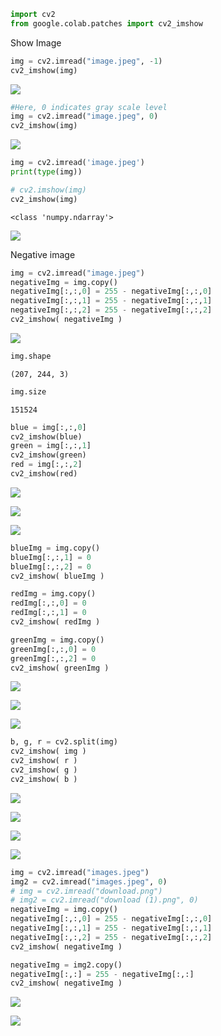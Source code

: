 <div class="cell code" id="OqcFFWFJiJ5t">

``` python
import cv2
from google.colab.patches import cv2_imshow
```

</div>

<div class="cell markdown" id="UE2wBCaSjNke">

Show Image

</div>

<div class="cell code" data-colab="{&quot;height&quot;:224,&quot;base_uri&quot;:&quot;https://localhost:8080/&quot;}" id="YCQz48YvI9Bl" data-outputId="72b6bd7f-dba7-485d-8513-6fc6854bdb0a">

``` python
img = cv2.imread("image.jpeg", -1)
cv2_imshow(img)
```

<div class="output display_data">

![](2c68d86123ea52ed3e9f28279fa2efd124cc4b75.png)

</div>

</div>

<div class="cell code" data-colab="{&quot;height&quot;:224,&quot;base_uri&quot;:&quot;https://localhost:8080/&quot;}" id="pXegoLC72D0A" data-outputId="4774e6ad-d3cf-4084-c503-f5cc72938c7e">

``` python
#Here, 0 indicates gray scale level
img = cv2.imread("image.jpeg", 0)
cv2_imshow(img)
```

<div class="output display_data">

![](14384834070d9773f3de524460490e9f9adb3166.png)

</div>

</div>

<div class="cell code" data-colab="{&quot;height&quot;:241,&quot;base_uri&quot;:&quot;https://localhost:8080/&quot;}" id="ycDssmlZ11gc" data-outputId="65fb407c-0656-40b0-d204-c55b0f585a85">

``` python
img = cv2.imread('image.jpeg')
print(type(img))

# cv2.imshow(img)
cv2_imshow(img)
```

<div class="output stream stdout">

    <class 'numpy.ndarray'>

</div>

<div class="output display_data">

![](2c68d86123ea52ed3e9f28279fa2efd124cc4b75.png)

</div>

</div>

<div class="cell markdown" id="xrm9eN91hae6">

Negative image

</div>

<div class="cell code" data-colab="{&quot;height&quot;:224,&quot;base_uri&quot;:&quot;https://localhost:8080/&quot;}" id="HphLv-RrhW0z" data-outputId="9f68ef35-3ef7-4d0b-e5fd-191b5a3a6d04">

``` python
img = cv2.imread("image.jpeg")
negativeImg = img.copy()
negativeImg[:,:,0] = 255 - negativeImg[:,:,0]
negativeImg[:,:,1] = 255 - negativeImg[:,:,1]
negativeImg[:,:,2] = 255 - negativeImg[:,:,2]
cv2_imshow( negativeImg )
```

<div class="output display_data">

![](a2278af7196b93e284b30e058455faf07cb8ccda.png)

</div>

</div>

<div class="cell code" data-colab="{&quot;base_uri&quot;:&quot;https://localhost:8080/&quot;}" id="8WSaunYMj2fQ" data-outputId="16968eaa-efa2-46c2-8a64-5c3cb9111c56">

``` python
img.shape
```

<div class="output execute_result" data-execution_count="5">

    (207, 244, 3)

</div>

</div>

<div class="cell code" data-colab="{&quot;base_uri&quot;:&quot;https://localhost:8080/&quot;}" id="zXhcKl6fLd0i" data-outputId="ed51247a-6ca0-4f68-ccd5-823ecc960163">

``` python
img.size
```

<div class="output execute_result" data-execution_count="6">

    151524

</div>

</div>

<div class="cell code" data-colab="{&quot;height&quot;:638,&quot;base_uri&quot;:&quot;https://localhost:8080/&quot;}" id="p1Hhn5K8MqQS" data-outputId="094954a3-19d2-4446-cb44-0c76144ed9e2">

``` python
blue = img[:,:,0]
cv2_imshow(blue)
green = img[:,:,1]
cv2_imshow(green)
red = img[:,:,2]
cv2_imshow(red)
```

<div class="output display_data">

![](7636bac6a1a3d30cfaefc2f76155851cd06a877a.png)

</div>

<div class="output display_data">

![](d0a0bf152c355811d86109c23e28c37f525ba608.png)

</div>

<div class="output display_data">

![](6a390d6db604c7b9d4f422dd01681f2b08b64c31.png)

</div>

</div>

<div class="cell code" data-colab="{&quot;height&quot;:638,&quot;base_uri&quot;:&quot;https://localhost:8080/&quot;}" id="GBSkmimLNjEK" data-outputId="d5dd282c-2a0a-4003-d3c8-ed013d4ce389">

``` python
blueImg = img.copy()
blueImg[:,:,1] = 0
blueImg[:,:,2] = 0
cv2_imshow( blueImg )

redImg = img.copy()
redImg[:,:,0] = 0
redImg[:,:,1] = 0
cv2_imshow( redImg )

greenImg = img.copy()
greenImg[:,:,0] = 0
greenImg[:,:,2] = 0
cv2_imshow( greenImg )
```

<div class="output display_data">

![](6cb94014b707318a4f2cf169b0681061dad64525.png)

</div>

<div class="output display_data">

![](3a683a8a7725f07bfc1ba823eea08940d251ed59.png)

</div>

<div class="output display_data">

![](ad7fccc327958d26aabb4c0c853332a71f96cadd.png)

</div>

</div>

<div class="cell code" data-colab="{&quot;height&quot;:845,&quot;base_uri&quot;:&quot;https://localhost:8080/&quot;}" id="lMnLnP_LOHLy" data-outputId="362e43c8-6c6c-450e-ffa3-3c5f351653c4">

``` python
b, g, r = cv2.split(img)
cv2_imshow( img )
cv2_imshow( r )
cv2_imshow( g )
cv2_imshow( b )
```

<div class="output display_data">

![](2c68d86123ea52ed3e9f28279fa2efd124cc4b75.png)

</div>

<div class="output display_data">

![](6a390d6db604c7b9d4f422dd01681f2b08b64c31.png)

</div>

<div class="output display_data">

![](d0a0bf152c355811d86109c23e28c37f525ba608.png)

</div>

<div class="output display_data">

![](7636bac6a1a3d30cfaefc2f76155851cd06a877a.png)

</div>

</div>

<div class="cell code" data-colab="{&quot;height&quot;:827,&quot;base_uri&quot;:&quot;https://localhost:8080/&quot;}" id="Dd1wFY50PJPp" data-outputId="cce04060-c69e-4e01-c375-09989ce1985a">

``` python
img = cv2.imread("images.jpeg")
img2 = cv2.imread("images.jpeg", 0)
# img = cv2.imread("download.png")
# img2 = cv2.imread("download (1).png", 0)
negativeImg = img.copy()
negativeImg[:,:,0] = 255 - negativeImg[:,:,0]
negativeImg[:,:,1] = 255 - negativeImg[:,:,1]
negativeImg[:,:,2] = 255 - negativeImg[:,:,2]
cv2_imshow( negativeImg )

negativeImg = img2.copy()
negativeImg[:,:] = 255 - negativeImg[:,:]
cv2_imshow( negativeImg )
```

<div class="output display_data">

![](2b5677b189018a1f7fcec6e29c5dc76768e37b22.png)

</div>

<div class="output display_data">

![](17737f931cb28d17a39af94853900db6dfa82264.png)

</div>

</div>
